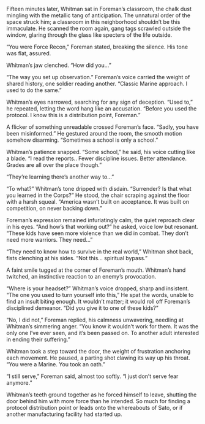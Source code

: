 Fifteen minutes later, Whitman sat in Foreman’s classroom, the chalk dust mingling with the metallic tang of anticipation. The unnatural order of the space struck him; a classroom in this neighborhood shouldn’t be this immaculate. He scanned the room again, gang tags scrawled outside the window, glaring through the glass like specters of the life outside. 

“You were Force Recon,” Foreman stated, breaking the silence. His tone was flat, assured. 

Whitman’s jaw clenched. “How did you…” 

“The way you set up observation.” Foreman’s voice carried the weight of shared history, one soldier reading another. “Classic Marine approach. I used to do the same.” 

Whitman’s eyes narrowed, searching for any sign of deception. “Used to,” he repeated, letting the word hang like an accusation. “Before you used the protocol. I know this is a distribution point, Foreman.” 

A flicker of something unreadable crossed Foreman’s face. “Sadly, you have been misinformed.” He gestured around the room, the smooth motion somehow disarming. “Sometimes a school is only a school.” 

Whitman’s patience snapped. “Some school,” he said, his voice cutting like a blade. “I read the reports.. Fewer discipline issues. Better attendance. Grades are all over the place though.” 

“They’re learning there’s another way to…” 

“To what?” Whitman’s tone dripped with disdain. “Surrender? Is that what you learned in the Corps?” He stood, the chair scraping against the floor with a harsh squeal. “America wasn’t built on acceptance. It was built on competition, on never backing down.” 

Foreman’s expression remained infuriatingly calm, the quiet reproach clear in his eyes. “And how’s that working out?” he asked, voice low but resonant. “These kids have seen more violence than we did in combat. They don’t need more warriors. They need…” 

“They need to know how to survive in the real world,” Whitman shot back, fists clenching at his sides. “Not this… spiritual bypass.” 

A faint smile tugged at the corner of Foreman’s mouth. Whitman’s hand twitched, an instinctive reaction to an enemy’s provocation. 

“Where is your headset?” Whitman’s voice dropped, sharp and insistent. “The one you used to turn yourself into this,” He spat the words, unable to find an insult biting enough. It wouldn’t matter; it would roll off Foreman’s disciplined demeanor. “Did you give it to one of these kids?” 

“No, I did not,” Foreman replied, his calmness unwavering, needling at Whitman’s simmering anger. “You know it wouldn’t work for them. It was the only one I’ve ever seen, and it’s been passed on. To another adult interested in ending their suffering.” 

Whitman took a step toward the door, the weight of frustration anchoring each movement. He paused, a parting shot clawing its way up his throat. “You were a Marine. You took an oath.” 

“I still serve,” Foreman said, almost too softly. “I just don’t serve fear anymore.” 

Whitman’s teeth ground together as he forced himself to leave, shutting the door behind him with more force than he intended. So much for finding a protocol distribution point or leads onto the whereabouts of Sato, or if another manufacturing facility had started up.
